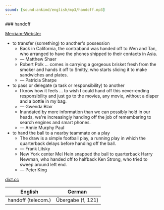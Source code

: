 ```yaml
---
sound: [sound:ankimd/english/mp3/handoff.mp3]
---
```


\### handoff

[Merriam-Webster](https://www.merriam-webster.com/dictionary/handoff)

- to transfer (something) to another's possession
    - Back in California, the contraband was handed off to Wen and Tan, who arranged to have the phones shipped to their contacts in Asia.
    - — Matthew Shaer
    - Robert Polk … comes in carrying a gorgeous brisket fresh from the smoker and hands it off to Smitty, who starts slicing it to make sandwiches and plates.
    - — Patricia Sharpe
- to pass or delegate (a task or responsibility) to another
    - I know how it feels … to wish I could hand off this never-ending responsibility and just go to the movies, any movie, without a diaper and a bottle in my bag.
    - — Gwenda Blair
    - Inundated by more information than we can possibly hold in our heads, we're increasingly handing off the job of remembering to search engines and smart phones.
    - — Annie Murphy Paul
- to hand the ball to a nearby teammate on a play
    - The draw is a simple football play, a running play in which the quarterback delays before handing off the ball.
    - — Frank Litsky
    - New York center Mel Hein snapped the ball to quarterback Harry Newman, who handed off to halfback Ken Strong, who tried to sweep around left end.
    - — Peter King

[dict.cc](https://www.dict.cc/handoff)

| English        | German       |
| -------------- | ------------ |
| handoff (telecom.) | Übergabe (f, 121) |
